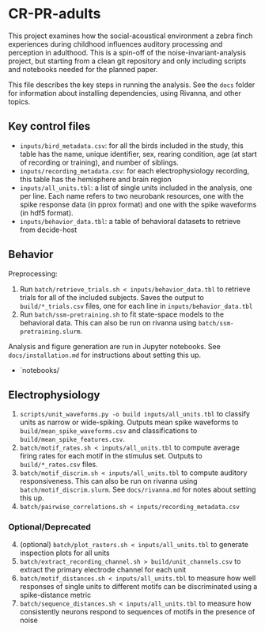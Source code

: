 # CR-PR-adults

This project examines how the social-acoustical environment a zebra finch
experiences during childhood influences auditory processing and perception in
adulthood. This is a spin-off of the noise-invariant-analysis project, but
starting from a clean git repository and only including scripts and notebooks
needed for the planned paper.

This file describes the key steps in running the analysis. See the `docs` folder
for information about installing dependencies, using Rivanna, and other topics.

## Key control files

- `inputs/bird_metadata.csv`: for all the birds included in the study, this table has the name, unique identifier, sex, rearing condition, age (at start of recording or training), and number of siblings.
- `inputs/recording_metadata.csv`: for each electrophysiology recording, this table has the hemisphere and brain region
- `inputs/all_units.tbl`: a list of single units included in the analysis, one per line. Each name refers to two neurobank resources, one with the spike response data (in pprox format) and one with the spike waveforms (in hdf5 format).
- `inputs/behavior_data.tbl`: a table of behavioral datasets to retrieve from decide-host

## Behavior

Preprocessing:

1. Run `batch/retrieve_trials.sh < inputs/behavior_data.tbl` to retrieve trials for all of the included subjects. Saves the output to `build/*_trials.csv` files, one for each line in `inputs/behavior_data.tbl`
2. Run `batch/ssm-pretraining.sh` to fit state-space models to the behavioral data. This can also be run on rivanna using `batch/ssm-pretraining.slurm`.

Analysis and figure generation are run in Jupyter notebooks. See `docs/installation.md` for instructions about setting this up.

- `notebooks/

## Electrophysiology

1. `scripts/unit_waveforms.py -o build inputs/all_units.tbl` to classify units as narrow or wide-spiking. Outputs mean spike waveforms to `build/mean_spike_waveforms.csv` and classifications to `build/mean_spike_features.csv`.
2. `batch/motif_rates.sh < inputs/all_units.tbl` to compute average firing rates for each motif in the stimulus set. Outputs to `build/*_rates.csv` files.
3. `batch/motif_discrim.sh < inputs/all_units.tbl` to compute auditory responsiveness. This can also be run on rivanna using `batch/motif_discrim.slurm`. See `docs/rivanna.md` for notes about setting this up.
4. `batch/pairwise_correlations.sh < inputs/recording_metadata.csv`

### Optional/Deprecated

4. (optional) `batch/plot_rasters.sh < inputs/all_units.tbl` to generate inspection plots for all units
3. `batch/extract_recording_channel.sh > build/unit_channels.csv` to extract the primary electrode channel for each unit
5. `batch/motif_distances.sh < inputs/all_units.tbl` to measure how well responses of single units to different motifs can be discriminated using a spike-distance metric
6. `batch/sequence_distances.sh < inputs/all_units.tbl` to measure how consistently neurons respond to sequences of motifs in the presence of noise
